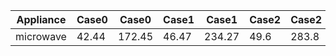 |Appliance|Case0|Case0|Case1|Case1|Case2|Case2|Case3|Case3|
|--|--|--|--|--|--|--|--|--|
|microwave|42.44|172.45|46.47|234.27|49.6|283.8|46.16|234.98|